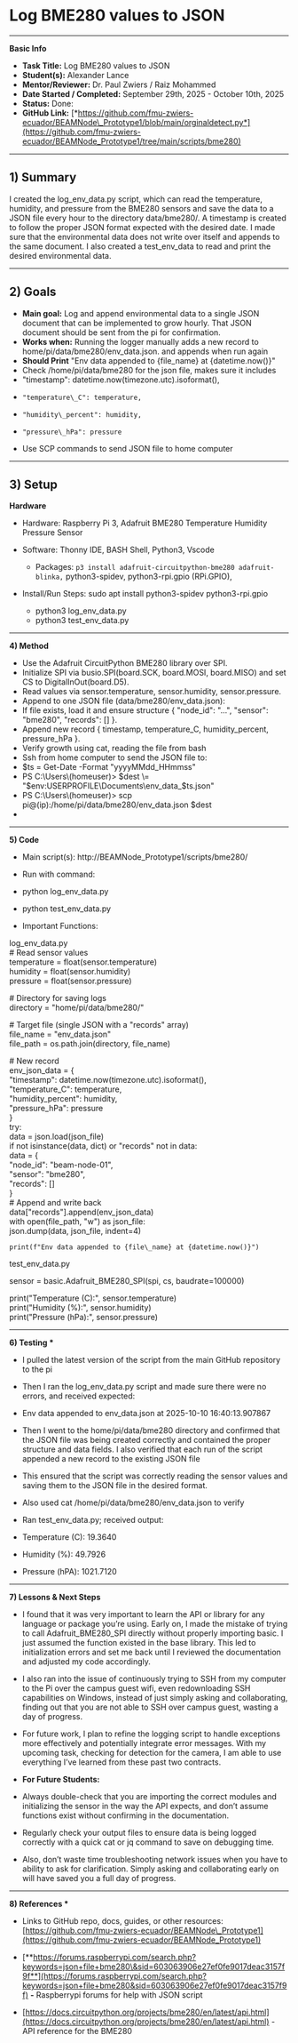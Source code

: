 # **Log BME280 values to JSON**

---

**Basic Info**

* **Task Title:** Log BME280 values to JSON 
*  **Student(s):** Alexander Lance  
*  **Mentor/Reviewer:** Dr. Paul Zwiers / Raiz Mohammed  
*  **Date Started / Completed:** September 29th, 2025 \-  October 10th, 2025  
*  **Status:** Done:   
*  **GitHub Link:** [*https://github.com/fmu-zwiers-ecuador/BEAMNode\_Prototype1/blob/main/orginaldetect.py*](https://github.com/fmu-zwiers-ecuador/BEAMNode_Prototype1/tree/main/scripts/bme280)

---

## **1\) Summary**

I created the log\_env\_data.py script, which can read the temperature, humidity, and pressure from the BME280 sensors and save the data to a JSON file every hour to the directory data/bme280/. A timestamp is created to follow the proper JSON  format expected with the desired date. I made sure that the environmental data does not write over itself and appends to the same document. I also created a test\_env\_data to read and print the desired environmental data.

---

## **2\) Goals**

* **Main goal:** Log and append environmental data to a single JSON document that can be implemented to grow hourly. That JSON document should be sent from the pi for confirmation.  
* **Works when:** Running the logger manually adds a new record to home/pi/data/bme280/env\_data.json. and  appends when run again  
* **Should Print** "Env data appended to {file\_name} at {datetime.now()}"  
* Check /home/pi/data/bme280 for the json file, makes sure it includes   
* "timestamp": datetime.now(timezone.utc).isoformat(),  
*     "temperature\_C": temperature,  
*     "humidity\_percent": humidity,  
*     "pressure\_hPa": pressure  
* Use SCP commands to send JSON file to home computer

---

## 

## **3\) Setup**

**Hardware**

* Hardware: Raspberry Pi 3, Adafruit BME280 Temperature Humidity Pressure Sensor  
* Software: Thonny IDE, BASH Shell, Python3, Vscode  
  * Packages: `p3 install adafruit-circuitpython-bme280 adafruit-blinka,` python3-spidev, python3-rpi.gpio (RPi.GPIO), 

* Install/Run Steps: sudo apt install python3-spidev python3-rpi.gpio  
  * python3 log\_env\_data.py  
  * python3 test\_env\_data.py

---

**4\) Method** 

* Use the Adafruit CircuitPython BME280 library over SPI.  
* Initialize SPI via busio.SPI(board.SCK, board.MOSI, board.MISO) and set CS to DigitalInOut(board.D5).  
* Read values via sensor.temperature, sensor.humidity, sensor.pressure.  
* Append to one JSON file (data/bme280/env\_data.json):  
* If file exists, load it and ensure structure { "node\_id": "...", "sensor": "bme280", "records": \[\] }.  
* Append new record { timestamp, temperature\_C, humidity\_percent, pressure\_hPa }.  
* Verify growth using cat, reading the file from bash  
* Ssh from home computer  to send the JSON file to:   
* $ts \= Get-Date \-Format "yyyyMMdd\_HHmmss"  
* PS C:\\Users\\(homeuser)\> $dest \= "$env:USERPROFILE\\Documents\\env\_data\_$ts.json"  
* PS C:\\Users\\(homeuser)\> scp pi@(ip):/home/pi/data/bme280/env\_data.json $dest  
* 

---

**5\) Code** 

* Main script(s): http://BEAMNode\_Prototype1/scripts/bme280/  
* Run with command:

* python log\_env\_data.py  
* python test\_env\_data.py  
    
* Important Functions:

log\_env\_data.py  
\# Read sensor values  
temperature \= float(sensor.temperature)  
humidity    \= float(sensor.humidity)  
pressure    \= float(sensor.pressure)

\# Directory for saving logs  
directory \= "home/pi/data/bme280/"

\# Target file (single JSON with a "records" array)  
file\_name \= "env\_data.json"  
file\_path \= os.path.join(directory, file\_name)

\# New record  
env\_json\_data \= {  
    "timestamp": datetime.now(timezone.utc).isoformat(),  
    "temperature\_C": temperature,  
    "humidity\_percent": humidity,  
    "pressure\_hPa": pressure  
}  
try:  
                data \= json.load(json\_file)  
                if not isinstance(data, dict) or "records" not in data:  
                    data \= {  
                        "node\_id": "beam-node-01",  
                        "sensor": "bme280",  
                        "records": \[\]  
                    }  
 \# Append and write back  
    data\["records"\].append(env\_json\_data)  
    with open(file\_path, "w") as json\_file:  
        json.dump(data, json\_file, indent=4)

    print(f"Env data appended to {file\_name} at {datetime.now()}")

test\_env\_data.py

sensor \= basic.Adafruit\_BME280\_SPI(spi, cs, baudrate=100000)

print("Temperature (C):", sensor.temperature)  
print("Humidity (%):",    sensor.humidity)  
print("Pressure (hPa):",  sensor.pressure)

---

**6\) Testing  \***

* I pulled the latest version of the script from the main GitHub repository to the pi  
* Then I ran the log\_env\_data.py script and made sure there were no errors, and received expected:   
* Env data appended to env\_data.json at 2025-10-10 16:40:13.907867

* Then I went to the home/pi/data/bme280 directory and confirmed that the JSON file was being created correctly and contained the proper structure and data fields. I also verified that each  run of the script appended a new record to the existing JSON file  
* This ensured that the script was correctly reading the sensor values and saving them to the JSON file in the desired format.  
* Also used cat /home/pi/data/bme280/env\_data.json to verify

* Ran test\_env\_data.py; received output:  
* Temperature (C): 19.3640  
* Humidity (%): 49.7926  
* Pressure (hPA): 1021.7120

---

**7\) Lessons & Next Steps** 

* I found that it was very important to learn the API or library for any language or package you’re using. Early on, I made the mistake of trying to call Adafruit\_BME280\_SPI directly without properly importing basic. I just assumed the function existed in the base library. This led to initialization errors and set me back until I reviewed the documentation and adjusted my code accordingly.

* I also ran into the issue of continuously trying to SSH from my computer to the Pi over the campus guest wifi, even redownloading SSH capabilities on Windows, instead of just simply asking and collaborating, finding out that you are not able to SSH over campus guest, wasting a day of progress.

* For future work, I plan to refine the logging script to handle exceptions more effectively and potentially integrate error messages. With my upcoming task, checking for detection for the camera, I am able to use everything I’ve learned from these past two contracts. 

* **For Future Students:**

* Always double-check that you are importing the correct modules and initializing the sensor in the way the API expects, and don’t assume functions exist without confirming in the documentation.  
* Regularly check your output files to ensure data is being logged correctly with a quick cat or jq command to save on debugging time.  
* Also, don’t waste time troubleshooting network issues when you have to ability to ask for clarification. Simply asking and collaborating early on will have saved you a full day of progress.


---

**8\) References \***

* Links to GitHub repo, docs, guides, or other resources: [https://github.com/fmu-zwiers-ecuador/BEAMNode\_Prototype1](https://github.com/fmu-zwiers-ecuador/BEAMNode_Prototype1)

* [**https://forums.raspberrypi.com/search.php?keywords=json+file+bme280\&sid=603063906e27ef0fe9017deac3157f9f**](https://forums.raspberrypi.com/search.php?keywords=json+file+bme280&sid=603063906e27ef0fe9017deac3157f9f) **\-** Raspberrypi forums for help with JSON script

* [https://docs.circuitpython.org/projects/bme280/en/latest/api.html](https://docs.circuitpython.org/projects/bme280/en/latest/api.html) \- API reference for the BME280
